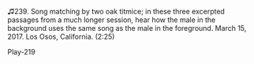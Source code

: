 ♫239. Song matching by two oak titmice; in these three excerpted
passages from a much longer session, hear how the male in the background
uses the same song as the male in the foreground. March 15, 2017. Los
Osos, California. (2:25)

Play-219

